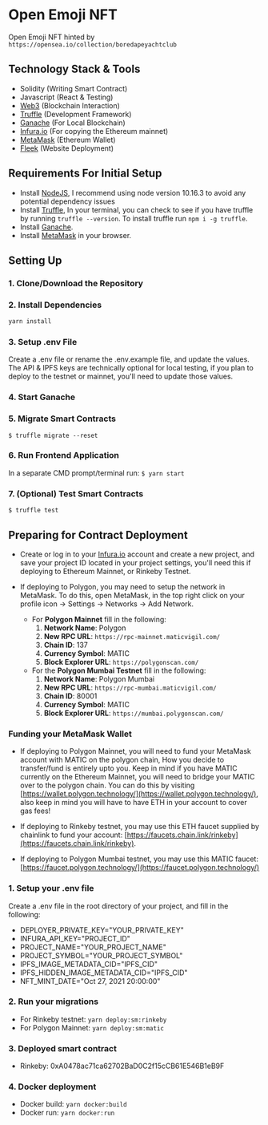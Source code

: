 # Open Emoji NFT

Open Emoji NFT hinted by `https://opensea.io/collection/boredapeyachtclub`

## Technology Stack & Tools

- Solidity (Writing Smart Contract)
- Javascript (React & Testing)
- [Web3](https://web3js.readthedocs.io/en/v1.5.2/) (Blockchain Interaction)
- [Truffle](https://www.trufflesuite.com/docs/truffle/overview) (Development Framework)
- [Ganache](https://www.trufflesuite.com/ganache) (For Local Blockchain)
- [Infura.io](https://infura.io/) (For copying the Ethereum mainnet)
- [MetaMask](https://metamask.io/) (Ethereum Wallet)
- [Fleek](https://fleek.co/) (Website Deployment)

## Requirements For Initial Setup

- Install [NodeJS](https://nodejs.org/en/), I recommend using node version 10.16.3 to avoid any potential dependency issues
- Install [Truffle](https://www.trufflesuite.com/docs/truffle/overview), In your terminal, you can check to see if you have truffle by running `truffle --version`. To install truffle run `npm i -g truffle`.
- Install [Ganache](https://www.trufflesuite.com/ganache).
- Install [MetaMask](https://metamask.io/) in your browser.

## Setting Up

### 1. Clone/Download the Repository

### 2. Install Dependencies

```bash
yarn install
```

### 3. Setup .env File

Create a .env file or rename the .env.example file, and update the values. The API & IPFS keys are technically optional for local testing, if you plan to deploy to the testnet or mainnet, you'll need to update those values.

### 4. Start Ganache

### 5. Migrate Smart Contracts

`$ truffle migrate --reset`

### 6. Run Frontend Application

In a separate CMD prompt/terminal run:
`$ yarn start`

### 7. (Optional) Test Smart Contracts

`$ truffle test`

## Preparing for Contract Deployment

- Create or log in to your [Infura.io](https://infura.io/login) account and create a new project, and save your project ID located in your project settings, you'll need this if deploying to Ethereum Mainnet, or Rinkeby Testnet.

- If deploying to Polygon, you may need to setup the network in MetaMask. To do this, open MetaMask, in the top right click on your profile icon -> Settings -> Networks -> Add Network.
  - For **Polygon Mainnet** fill in the following:
    1. **Network Name**: Polygon
    2. **New RPC URL**: `https://rpc-mainnet.maticvigil.com/`
    3. **Chain ID**: 137
    4. **Currency Symbol**: MATIC
    5. **Block Explorer URL**: `https://polygonscan.com/`
  - For the **Polygon Mumbai Testnet** fill in the following:
    1. **Network Name**: Polygon Mumbai
    2. **New RPC URL**: `https://rpc-mumbai.maticvigil.com/`
    3. **Chain ID**: 80001
    4. **Currency Symbol**: MATIC
    5. **Block Explorer URL**: `https://mumbai.polygonscan.com/`

### Funding your MetaMask Wallet

- If deploying to Polygon Mainnet, you will need to fund your MetaMask account with MATIC on the polygon chain, How you decide to transfer/fund is entirely upto you. Keep in mind if you have MATIC currently on the Ethereum Mainnet, you will need to bridge your MATIC over to the polygon chain. You can do this by visiting [https://wallet.polygon.technology/](https://wallet.polygon.technology/), also keep in mind you will have to have ETH in your account to cover gas fees!

- If deploying to Rinkeby testnet, you may use this ETH faucet supplied by chainlink to fund your account: [https://faucets.chain.link/rinkeby](https://faucets.chain.link/rinkeby).

- If deploying to Polygon Mumbai testnet, you may use this MATIC faucet: [https://faucet.polygon.technology/](https://faucet.polygon.technology/)

### 1. Setup your .env file

Create a .env file in the root directory of your project, and fill in the following:

- DEPLOYER_PRIVATE_KEY="YOUR_PRIVATE_KEY"
- INFURA_API_KEY="PROJECT_ID"
- PROJECT_NAME="YOUR_PROJECT_NAME"
- PROJECT_SYMBOL="YOUR_PROJECT_SYMBOL"
- IPFS_IMAGE_METADATA_CID="IPFS_CID"
- IPFS_HIDDEN_IMAGE_METADATA_CID="IPFS_CID"
- NFT_MINT_DATE="Oct 27, 2021 20:00:00"

### 2. Run your migrations

- For Rinkeby testnet: `yarn deploy:sm:rinkeby`
- For Polygon Mainnet: `yarn deploy:sm:matic`

### 3. Deployed smart contract

- Rinkeby: 0xA0478ac71ca62702BaD0C2f15cCB61E546B1eB9F

### 4. Docker deployment

- Docker build: `yarn docker:build`
- Docker run: `yarn docker:run`
